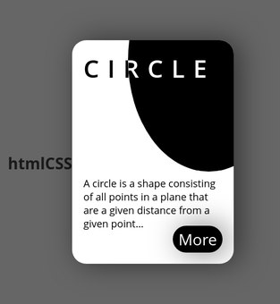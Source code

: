 # htmlCSS

<style>
 * {
  margin: 0;
  padding: 0;
  box-sizing: border-box;
}

html, body {
  height: 100vh;
  background-color: #666666;
  font-family: 'Open Sans', sans-serif;
}

body {
  display: flex;
  justify-content: center;
  align-items: center;
}

.card {
  position: relative;
  display: flex;
  align-items: center;
  justify-content: center;
  flex-direction: column;
  height: 400px;
  width: 400px;
  border-radius: 25px;
  background-color: #ffffff;
  box-shadow: 10px 0 50px rgba(0, 0, 0, 0.5);
  overflow: hidden;
}

.card:nth-child(1) {
  margin-right: 30px;
}

body:hover .card {
  transform: scale(0.9);
  transition: 0.9s;
}

body .card:hover {
  transform: scale(1);
  opactiy: 1;
  transition: 0.9s;
}

h2 {
  position: absolute;
  left: 0;
  top: 0;
  margin: 20px 0 0 20px;
  font-size: 44px;
  font-weight: 600;
  text-transform: uppercase;
  letter-spacing: 15px;
  color: #ffffff;
  mix-blend-mode: difference;
}

p {
  position: absolute;
  left: 0;
  bottom: 0;
  margin: 0 20px 60px 20px;
  font-size: 18px;
  color: #ffffff;
  mix-blend-mode: difference;
}

#circle {
  height: 100%;
  width: 100%;
  border-radius: 50%;
  background-color: #000000;
  margin-top: -330px;
  margin-left: 200px;
}

#triangle {
  height: 100%;
  width: 100%;
  background-color: #000000;
  border-radius: 20px;
  transform: rotate(70deg);
  margin-top: -430px;
  margin-left: 200px;
}

.content a {
  position: absolute;
  right: 0;
  bottom: 0;
  margin: 0 20px 20px 0;
  cursor: pointer;
  background-color: #000000;
  color: #ffffff;
  font-size: 28px;
  padding: 5px 10px 5px 10px;
  border-radius: 30px;
  box-shadow: 10px 0 50px rgba(0, 0, 0, 0.5);
}
 </style>
 
 <hr>
<div class="card">
  <div id="circle"></div>
  <h2>Circle</h2>
  <p>A circle is a shape consisting of all points in a plane that are a given distance from a given point...</p>
  <div class="content">
    <a>More</a>
  </div>
</div>
 

